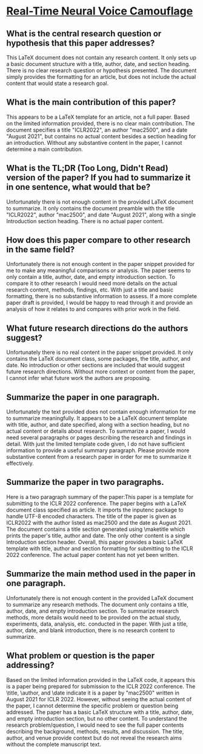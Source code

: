 # [Real-Time Neural Voice Camouflage](https://arxiv.org/abs/2112.07076)

## What is the central research question or hypothesis that this paper addresses?

 This LaTeX document does not contain any research content. It only sets up a basic document structure with a title, author, date, and section heading. There is no clear research question or hypothesis presented. The document simply provides the formatting for an article, but does not include the actual content that would state a research goal.


## What is the main contribution of this paper?

 This appears to be a LaTeX template for an article, not a full paper. Based on the limited information provided, there is no clear main contribution. The document specifies a title "ICLR2022", an author "mac2500", and a date "August 2021", but contains no actual content besides a section heading for an introduction. Without any substantive content in the paper, I cannot determine a main contribution.


## What is the TL;DR (Too Long, Didn't Read) version of the paper? If you had to summarize it in one sentence, what would that be?

 Unfortunately there is not enough content in the provided LaTeX document to summarize. It only contains the document preamble with the title "ICLR2022", author "mac2500", and date "August 2021", along with a single Introduction section heading. There is no actual paper content.


## How does this paper compare to other research in the same field?

 Unfortunately there is not enough content in the paper snippet provided for me to make any meaningful comparisons or analysis. The paper seems to only contain a title, author, date, and empty introduction section. To compare it to other research I would need more details on the actual research content, methods, findings, etc. With just a title and basic formatting, there is no substantive information to assess. If a more complete paper draft is provided, I would be happy to read through it and provide an analysis of how it relates to and compares with prior work in the field.


## What future research directions do the authors suggest?

 Unfortunately there is no real content in the paper snippet provided. It only contains the LaTeX document class, some packages, the title, author, and date. No introduction or other sections are included that would suggest future research directions. Without more context or content from the paper, I cannot infer what future work the authors are proposing.


## Summarize the paper in one paragraph.

 Unfortunately the text provided does not contain enough information for me to summarize meaningfully. It appears to be a LaTeX document template with title, author, and date specified, along with a section heading, but no actual content or details about research. To summarize a paper, I would need several paragraphs or pages describing the research and findings in detail. With just the limited template code given, I do not have sufficient information to provide a useful summary paragraph. Please provide more substantive content from a research paper in order for me to summarize it effectively.


## Summarize the paper in two paragraphs.

 Here is a two paragraph summary of the paper:This paper is a template for submitting to the ICLR 2022 conference. The paper begins with a LaTeX document class specified as article. It imports the inputenc package to handle UTF-8 encoded characters. The title of the paper is given as ICLR2022 with the author listed as mac2500 and the date as August 2021. The document contains a title section generated using \maketitle which prints the paper's title, author and date. The only other content is a single Introduction section header. Overall, this paper provides a basic LaTeX template with title, author and section formatting for submitting to the ICLR 2022 conference. The actual paper content has not yet been written.


## Summarize the main method used in the paper in one paragraph.

 Unfortunately there is not enough content in the provided LaTeX document to summarize any research methods. The document only contains a title, author, date, and empty introduction section. To summarize research methods, more details would need to be provided on the actual study, experiments, data, analysis, etc. conducted in the paper. With just a title, author, date, and blank introduction, there is no research content to summarize.


## What problem or question is the paper addressing?

 Based on the limited information provided in the LaTeX code, it appears this is a paper being prepared for submission to the ICLR 2022 conference. The \title, \author, and \date indicate it is a paper by "mac2500" written in August 2021 for ICLR 2022. However, without seeing the actual content of the paper, I cannot determine the specific problem or question being addressed. The paper has a basic LaTeX structure with a title, author, date, and empty introduction section, but no other content. To understand the research problem/question, I would need to see the full paper contents describing the background, methods, results, and discussion. The title, author, and venue provide context but do not reveal the research aims without the complete manuscript text.
